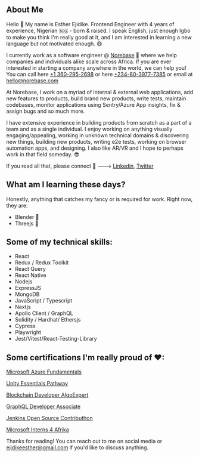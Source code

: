 ## About Me
Hello &#128075; My name is Esther Ejidike. Frontend Engineer with 4 years of experience, Nigerian 🇳🇬 - born & raised. I speak English, just enough Igbo to make you think I'm really good at it, and I am interested in learning a new language but not motivated enough. &#128517;

I currently work as a software engineer @ [Norebase](https://norebase.com) &#128171; where we help companies and individuals alike scale across Africa. If you are ever interested in starting a company anywhere in the world, we can help you! You can call here [+1 360-295-2698](tel:+13602952698) or here [+234-80-3977-7385](tel:2348039777385) or email at [hello@norebase.com](mailto:hello@norebase.com)

At Norebase, I work on a myriad of internal & external web applications, add new features to products, build brand new products, write tests, maintain codebases, monitor applications using Sentry/Azure App insights, fix & assign bugs and so much more.

I have extensive experience in building products from scratch as a part of a team and as a single individual. I enjoy working on anything visually engaging/appealing, working in unknown technical domains & discovering new things, building new products, writing e2e tests, working on browser automation apps, and designing. I also like AR/VR and I hope to perhaps work in that field someday. &#128526;

If you read all that, please connect &#129303; ---> [Linkedin](https://www.linkedin.com/in/esther-ejidike-0a017a185/), [Twitter](https://twitter.com/lady_catheryn)

## What am I learning these days?
Honestly, anything that catches my fancy or is required for work. Right now, they are: 

- Blender &#127770;
- Threejs &#127770;

## Some of my technical skills:
- React
- Redux / Redux Toolkit
- React Query
- React Native
- Nodejs
- ExpressJS
- MongoDB
- JavaScript / Typescript
- Nextjs
- Apollo Client / GraphQL
- Solidity / Hardhat/ Ethersjs
- Cypress
- Playwright
- Jest/Vitest/React-Testing-Library

## Some certifications I'm really proud of &#10084;:
[Microsoft Azure Fundamentals](https://www.credly.com/badges/598a0aa8-ab27-475a-b30b-7efb9be7b5d4/public_url)

[Unity Essentials Pathway](https://www.credly.com/badges/dd606521-4e50-4a6e-bff7-7e61df00c76a/public_url)

[Blockchain Developer AlgoExpert](https://drive.google.com/file/d/1gfbwTah_qP-8FBz6EZD-dks97DPOi1So/view?)

[GraphQL Developer Associate](https://drive.google.com/file/d/1WPg4tR0g-XkvgapgbR4LiubGsXrSjbB7/view)

[Jenkins Open Source Contributhon](https://drive.google.com/file/d/1DjSgBPvi7j86rR2sLR7I34pJhdXA_htg/view)

[Microsoft Interns 4 Afrika](https://drive.google.com/file/d/1zOin354oPQ7H5KByMKKXvm2h9PXXxgyM/view)


Thanks for reading! You can reach out to me on social media or [ejidikeesther@gmail.com](mailto:ejidikeesther@gmail.com) if you'd like to discuss anything.
